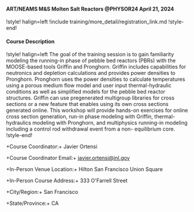 #### ART/NEAMS M&S Molten Salt Reactors @PHYSOR24 April 21, 2024

!style! halign=left
!include training/more_detail/registration_link.md
!style-end!

#### Course Description

!style! halign=left
The goal of the training session is to gain familiarity modeling the running-in phase of pebble bed
reactors (PBRs) with the MOOSE-based tools Griffin and Pronghorn. Griffin includes capabilities for
neutronics and depletion calculations and provides power densities to Pronghorn. Pronghorn uses the
power densities to calculate temperatures using a porous medium flow model and user input
thermal-hydraulic conditions as well as simplified models for the pebble bed reactor structures.
Griffin can use pregenerated multigroup libraries for cross sections or a new feature that enables
using its own cross sections generated online. This workshop will provide hands-on exercises for
online cross section generation, run-in phase modeling with Griffin, thermal-hydraulics modeling
with Pronghorn, and multiphysics running-in modeling including a control rod withdrawal event from
a non- equilibrium core.
!style-end!

+Course Coordinator:+ Javier Ortensi

+Course Coordinator Email:+ javier.ortensi@inl.gov

+In-Person Venue Location:+ Hilton San Francisco Union Square

+In-Person Course Address:+ 333 O'Farrell Street

+City/Region:+ San Francisco

+State/Province:+ CA
